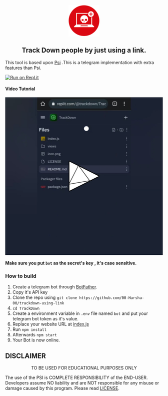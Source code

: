 <p align='center'><img style="height:100px;width:100px" src="icon.png" ></p>

<h2 align='center'>Track Down people by just using a link.</h2>

<div align="center">

</div>

This tool is based upon [Psi](https://github.com/00-Harsha-00/trackdown-using-link/Psi) .This is a telegram implementation with extra features than Psi.


[![Run on Repl.it](https://repl.it/badge/github/00-Harsha-00/trackdown-using-link)](https://repl.it/github/00-Harsha-00/trackdown-using-link)
 
#### Video Tutorial 

[![Video Tutorial](https://github.com/00-Harsha-00/trackdown-using-link/blob/main/vid.png)](https://github.com/00-Harsha-00/trackdown-using-link/blob/main/vid.mp4?raw=true)

**Make sure you put `bot` as the secret's key , it's case sensitive.**


### How to build
1. Create a telegram bot through [BotFather](https://t.me/BotFather).
1. Copy it's API key
1. Clone the repo using `git clone https://github.com/00-Harsha-00/trackdown-using-link`
1. `cd TrackDown`
1. Create a environment variable in `.env` file named `bot` and put your telegram bot token as it's value.
1. Replace your website URL at [index.js](https://github.com/00-Harsha-00/trackdown-using-link/blob/8d2b963bc96d34282589d47240a9db56b5ce79f5/index.js#L15)
1. Run `npm install`
1. Afterwards `npm start`
1. Your Bot is now online.



## DISCLAIMER
<p align="center">
 TO BE USED FOR EDUCATIONAL PURPOSES ONLY

</p>



The use of the PSI is COMPLETE RESPONSIBILITY of the END-USER. Developers assume NO liability and are NOT responsible for any misuse or damage caused by this program. Please read [LICENSE](LICENSE).

